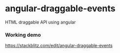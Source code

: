 # angular-draggable-events
HTML draggable API using angular

### Working demo
https://stackblitz.com/edit/angular-draggable-events

